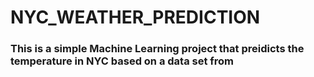 # NYC_WEATHER_PREDICTION 
### This is a simple Machine Learning project that preidicts the temperature in NYC based on a data set from 
